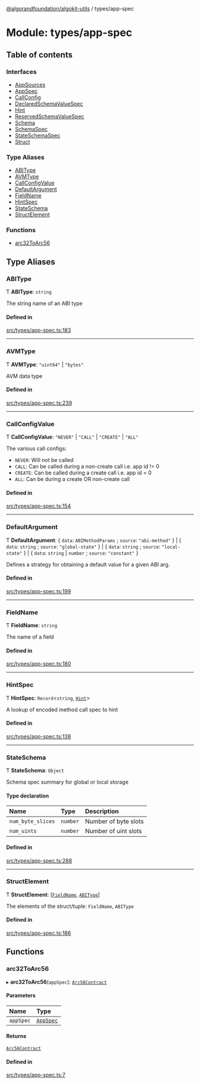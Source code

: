 [@algorandfoundation/algokit-utils](../README.md) / types/app-spec

# Module: types/app-spec

## Table of contents

### Interfaces

- [AppSources](../interfaces/types_app_spec.AppSources.md)
- [AppSpec](../interfaces/types_app_spec.AppSpec.md)
- [CallConfig](../interfaces/types_app_spec.CallConfig.md)
- [DeclaredSchemaValueSpec](../interfaces/types_app_spec.DeclaredSchemaValueSpec.md)
- [Hint](../interfaces/types_app_spec.Hint.md)
- [ReservedSchemaValueSpec](../interfaces/types_app_spec.ReservedSchemaValueSpec.md)
- [Schema](../interfaces/types_app_spec.Schema.md)
- [SchemaSpec](../interfaces/types_app_spec.SchemaSpec.md)
- [StateSchemaSpec](../interfaces/types_app_spec.StateSchemaSpec.md)
- [Struct](../interfaces/types_app_spec.Struct.md)

### Type Aliases

- [ABIType](types_app_spec.md#abitype)
- [AVMType](types_app_spec.md#avmtype)
- [CallConfigValue](types_app_spec.md#callconfigvalue)
- [DefaultArgument](types_app_spec.md#defaultargument)
- [FieldName](types_app_spec.md#fieldname)
- [HintSpec](types_app_spec.md#hintspec)
- [StateSchema](types_app_spec.md#stateschema)
- [StructElement](types_app_spec.md#structelement)

### Functions

- [arc32ToArc56](types_app_spec.md#arc32toarc56)

## Type Aliases

### ABIType

Ƭ **ABIType**: `string`

The string name of an ABI type

#### Defined in

[src/types/app-spec.ts:183](https://github.com/algorandfoundation/algokit-utils-ts/blob/main/src/types/app-spec.ts#L183)

___

### AVMType

Ƭ **AVMType**: ``"uint64"`` \| ``"bytes"``

AVM data type

#### Defined in

[src/types/app-spec.ts:239](https://github.com/algorandfoundation/algokit-utils-ts/blob/main/src/types/app-spec.ts#L239)

___

### CallConfigValue

Ƭ **CallConfigValue**: ``"NEVER"`` \| ``"CALL"`` \| ``"CREATE"`` \| ``"ALL"``

The various call configs:
 * `NEVER`: Will not be called
 * `CALL`: Can be called during a non-create call i.e. app id != 0
 * `CREATE`: Can be called during a create call i.e. app id = 0
 * `ALL`: Can be during a create OR non-create call

#### Defined in

[src/types/app-spec.ts:154](https://github.com/algorandfoundation/algokit-utils-ts/blob/main/src/types/app-spec.ts#L154)

___

### DefaultArgument

Ƭ **DefaultArgument**: \{ `data`: `ABIMethodParams` ; `source`: ``"abi-method"``  } \| \{ `data`: `string` ; `source`: ``"global-state"``  } \| \{ `data`: `string` ; `source`: ``"local-state"``  } \| \{ `data`: `string` \| `number` ; `source`: ``"constant"``  }

Defines a strategy for obtaining a default value for a given ABI arg.

#### Defined in

[src/types/app-spec.ts:199](https://github.com/algorandfoundation/algokit-utils-ts/blob/main/src/types/app-spec.ts#L199)

___

### FieldName

Ƭ **FieldName**: `string`

The name of a field

#### Defined in

[src/types/app-spec.ts:180](https://github.com/algorandfoundation/algokit-utils-ts/blob/main/src/types/app-spec.ts#L180)

___

### HintSpec

Ƭ **HintSpec**: `Record`\<`string`, [`Hint`](../interfaces/types_app_spec.Hint.md)\>

A lookup of encoded method call spec to hint

#### Defined in

[src/types/app-spec.ts:138](https://github.com/algorandfoundation/algokit-utils-ts/blob/main/src/types/app-spec.ts#L138)

___

### StateSchema

Ƭ **StateSchema**: `Object`

Schema spec summary for global or local storage

#### Type declaration

| Name | Type | Description |
| :------ | :------ | :------ |
| `num_byte_slices` | `number` | Number of byte slots |
| `num_uints` | `number` | Number of uint slots |

#### Defined in

[src/types/app-spec.ts:288](https://github.com/algorandfoundation/algokit-utils-ts/blob/main/src/types/app-spec.ts#L288)

___

### StructElement

Ƭ **StructElement**: [[`FieldName`](types_app_spec.md#fieldname), [`ABIType`](types_app_spec.md#abitype)]

The elements of the struct/tuple: `FieldName`, `ABIType`

#### Defined in

[src/types/app-spec.ts:186](https://github.com/algorandfoundation/algokit-utils-ts/blob/main/src/types/app-spec.ts#L186)

## Functions

### arc32ToArc56

▸ **arc32ToArc56**(`appSpec`): [`Arc56Contract`](../interfaces/types_app_arc56.Arc56Contract.md)

#### Parameters

| Name | Type |
| :------ | :------ |
| `appSpec` | [`AppSpec`](../interfaces/types_app_spec.AppSpec.md) |

#### Returns

[`Arc56Contract`](../interfaces/types_app_arc56.Arc56Contract.md)

#### Defined in

[src/types/app-spec.ts:7](https://github.com/algorandfoundation/algokit-utils-ts/blob/main/src/types/app-spec.ts#L7)

